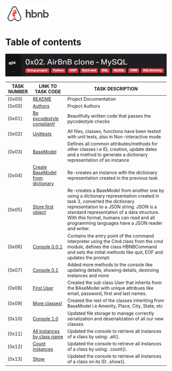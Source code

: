 ![AirBnB](./web_static/images/logo.png)
# Table of contents
![AirBnB](./assets/Screenshot%20from%202023-08-22%2003-01-03.png)

TASK NUMBER | LINK TO TASK CODE | TASK DESCRIPTION
----- | ------ | ---------- 
[0x00] | [README](./README.md) | Project Documentation
[0x00] | [Authors](./AUTHORS) | Project Authors 
[0x01] | [Be pycodestyle compliant!](./) | Beautifully written code that passes the pycodestyle checks 
[0x02] | [Unittests](./tests) | All files, classes, functions have been tested with unit tests, also in Non-interactive mode
[0x03] | [BaseModel](./models/base_model.py) | Defines all common attributes/methods for other classes  i.e ID, creation, update dates and a method to generate a dictionary representation of an instance 
[0x04] | [Create BaseModel from dictionary](./models/base_model.py) | Re-creates an instance with the dictionary representation created in the previous task 
[0x05] | [Store first object](./models/base_model.py) | Re-creates a BaseModel from another one by using a dictionary representation created in task 3, converted the dictionary representation to a JSON string. JSON is a standard representation of a data structure. With this format, humans can read and all programming languages have a JSON reader and writer.
[0x06] | [Console 0.0.1](./console.py) | Contains the entry point of the command interpreter using the Cmd class from the cmd module, defines the class HBNBCommand and sets the initial methods like quit, EOF and updates the prompt:
[0x07] | [Console 0.1](./console.py) | Added more methods to the console like updating details, showing details, destroing instances and more
[0x08] | [First User](./models/user.py) | Created the sub class User that inherits from the BAseModel with unique attribues like email, password, first and last names.
[0x09] | [More classes!](./models/) | Created the rest of the classes inheriting from BaseModel i.e Amenity, Place, City, State, etc 
[0x10] | [Console 1.0](./models/engine/file_storage.py) | Updated file storage to manage correctly serialization and deserialization of all our new classes
[0x11] | [All instances by class name](./console.py) | Updated the console to retrieve all instances of a class by using: <class name>.all().
[0x12] | [Count instances](./console.py) | Updated the console to retrieve all instances of a class by using: <class name>.count().
[0x13] | [Show](./console.py) | Updated the console to retrieve all instances of a class on its ID: <class name>.show(<id>).

